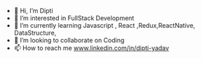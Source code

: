 - 👋 Hi, I’m Dipti
- 👀 I’m interested in FullStack Development 
- 🌱 I’m currently learning Javascript , React ,Redux,ReactNative, DataStructure, 
- 💞️ I’m looking to collaborate on Coding
- 📫 How to reach me www.linkedin.com/in/dipti-yadav

<!---
dipti95/dipti95 is a ✨ special ✨ repository because its `README.md` (this file) appears on your GitHub profile.
You can click the Preview link to take a look at your changes.
--->
